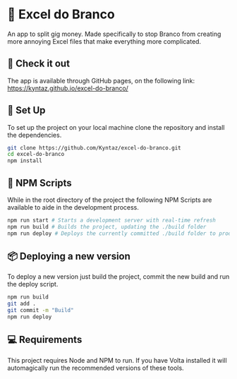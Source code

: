# 📝 Excel do Branco

An app to split gig money.
Made specifically to stop Branco from creating more annoying Excel files that make everything more complicated.

## 🔗 Check it out

The app is available through GitHub pages, on the following link:
https://kyntaz.github.io/excel-do-branco/

## 🔧 Set Up

To set up the project on your local machine clone the repository and install the dependencies.

```bash
git clone https://github.com/Kyntaz/excel-do-branco.git
cd excel-do-branco
npm install
```

## 📜 NPM Scripts

While in the root directory of the project the following NPM Scripts are available to aide in the development process.

```bash
npm run start # Starts a development server with real-time refresh
npm run build # Builds the project, updating the ./build folder
npm run deploy # Deploys the currently committed ./build folder to production
```

## 📦 Deploying a new version

To deploy a new version just build the project, commit the new build and run the deploy script.

```bash
npm run build
git add .
git commit -m "Build"
npm run deploy
```

## 💻 Requirements

This project requires Node and NPM to run.
If you have Volta installed it will automagically run the recommended versions of these tools.

